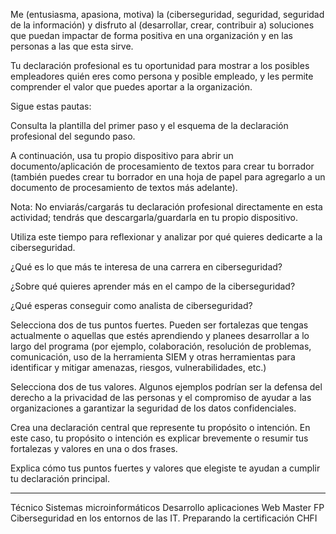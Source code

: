 Me (entusiasma, apasiona, motiva) la (ciberseguridad, seguridad, seguridad de la información) y disfruto al (desarrollar, crear, contribuir a) soluciones que puedan impactar de forma positiva en una organización y en las personas a las que esta sirve.

Tu declaración profesional es tu oportunidad para mostrar a los posibles empleadores quién eres como persona y posible empleado, y les permite comprender el valor que puedes aportar a la organización.

Sigue estas pautas: 

Consulta la plantilla del primer paso y el esquema de la declaración profesional del segundo paso.

A continuación, usa tu propio dispositivo para abrir un documento/aplicación de procesamiento de textos para crear tu borrador (también puedes crear tu borrador en una hoja de papel para agregarlo a un documento de procesamiento de textos más adelante). 

Nota: No enviarás/cargarás tu declaración profesional directamente en esta actividad; tendrás que descargarla/guardarla en tu propio dispositivo.

Utiliza este tiempo para reflexionar y analizar por qué quieres dedicarte a la ciberseguridad.

¿Qué es lo que más te interesa de una carrera en ciberseguridad?	

¿Sobre qué quieres aprender más en el campo de la ciberseguridad?

¿Qué esperas conseguir como analista de ciberseguridad?

Selecciona dos de tus puntos fuertes. Pueden ser fortalezas que tengas actualmente o aquellas que estés aprendiendo y planees desarrollar a lo largo del programa (por ejemplo, colaboración, resolución de problemas, comunicación, uso de la herramienta SIEM y otras herramientas para identificar y mitigar amenazas, riesgos, vulnerabilidades, etc.) 

Selecciona dos de tus valores. Algunos ejemplos podrían ser la defensa del derecho a la privacidad de las personas y el compromiso de ayudar a las organizaciones a garantizar la seguridad de los datos confidenciales.

Crea una declaración central que represente tu propósito o intención. En este caso, tu propósito o intención es explicar brevemente o resumir tus fortalezas y valores en una o dos frases.

Explica cómo tus puntos fuertes y valores que elegiste te ayudan a cumplir tu declaración principal.

-------------------------------------------------------------------------------
Técnico Sistemas microinformáticos
Desarrollo aplicaciones Web
Master FP Ciberseguridad en los entornos de las IT.
Preparando la certificación CHFI
